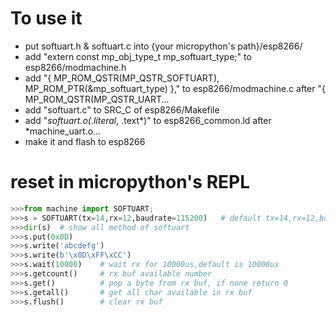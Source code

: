 To use it   
====   
* put softuart.h & softuart.c into {your micropython's path}/esp8266/
* add "extern const mp_obj_type_t mp_softuart_type;"  to esp8266/modmachine.h   
* add "{ MP_ROM_QSTR(MP_QSTR_SOFTUART), MP_ROM_PTR(&mp_softuart_type) },"  to esp8266/modmachine.c after "{ MP_ROM_QSTR(MP_QSTR_UART...   
* add "softuart.c" to SRC_C of esp8266/Makefile   
* add "*softuart.o(.literal*, .text*)" to esp8266_common.ld after *machine_uart.o...   
* make it and flash to esp8266   
   
   
reset in micropython's REPL   
====   
```python
>>>from machine import SOFTUART;   
>>>s = SOFTUART(tx=14,rx=12,baudrate=115200)   # default tx=14,rx=12,baudrate=115200
>>>dir(s)  # show all method of softuart   
>>>s.put(0x0D)   
>>>s.write('abcdefg')   
>>>s.write(b'\x0D\xFF\xCC')   
>>>s.wait(10000)  	# wait rx for 10000us,default is 10000us 
>>>s.getcount()  	# rx buf available number   
>>>s.get()  		# pop a byte from rx buf, if none return 0   
>>>s.getall()  		# get all char available in rx buf 
>>>s.flush()  		# clear rx buf   
```